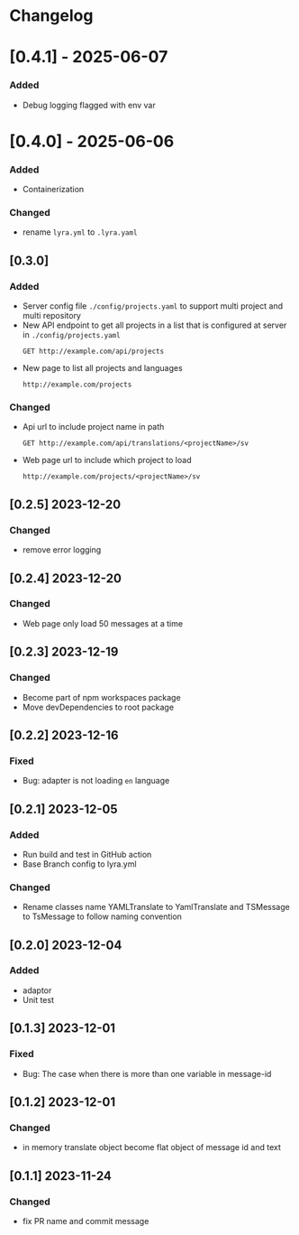 # Changelog

<!-- https://keepachangelog.com/en/1.0.0/ -->

# [0.4.1] - 2025-06-07

### Added

- Debug logging flagged with env var

# [0.4.0] - 2025-06-06

### Added

- Containerization

### Changed

- rename `lyra.yml` to `.lyra.yaml`

## [0.3.0]

### Added

- Server config file `./config/projects.yaml` to support multi project and multi repository
- New API endpoint to get all projects in a list that is configured at server in `./config/projects.yaml`
  ```http request
  GET http://example.com/api/projects
  ```
- New page to list all projects and languages
  ```
  http://example.com/projects
  ```

### Changed

- Api url to include project name in path
  ```http request
  GET http://example.com/api/translations/<projectName>/sv
  ```
- Web page url to include which project to load
  ```
  http://example.com/projects/<projectName>/sv
  ```

## [0.2.5] 2023-12-20

### Changed

- remove error logging

## [0.2.4] 2023-12-20

### Changed

- Web page only load 50 messages at a time

## [0.2.3] 2023-12-19

### Changed

- Become part of npm workspaces package
- Move devDependencies to root package

## [0.2.2] 2023-12-16

### Fixed

- Bug: adapter is not loading `en` language

## [0.2.1] 2023-12-05

### Added

- Run build and test in GitHub action
- Base Branch config to lyra.yml

### Changed

- Rename classes name YAMLTranslate to YamlTranslate and TSMessage to TsMessage to follow naming convention

## [0.2.0] 2023-12-04

### Added

- adaptor
- Unit test

## [0.1.3] 2023-12-01

### Fixed

- Bug: The case when there is more than one variable in message-id

## [0.1.2] 2023-12-01

### Changed

- in memory translate object become flat object of message id and text

## [0.1.1] 2023-11-24

### Changed

- fix PR name and commit message
